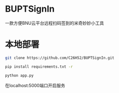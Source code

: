 # BUPTSignIn
一款方便BNU云平台远程扫码签到的米奇妙妙小工具

# 本地部署
```bash
git clone https://github.com/C26H52/BUPTSignIn.git
```
```bash
pip install requirements.txt -r
```
```bash
python app.py
```
在localhost:5000端口开启服务
